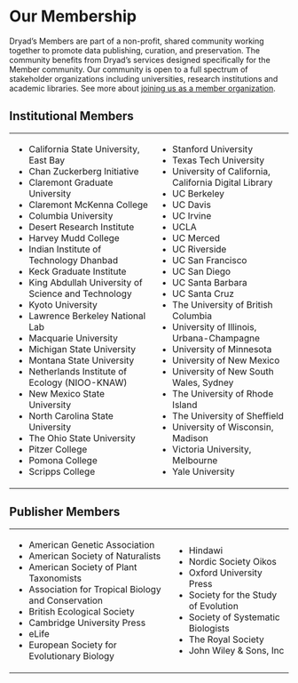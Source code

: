 <h1>Our Membership</h1>

<p>Dryad’s Members are part of a non-profit, shared community working together to promote
data publishing, curation, and preservation. The community benefits from Dryad’s services designed
specifically for the Member community. Our community is open to a full spectrum of stakeholder organizations
including universities, research institutions and academic libraries. See more about <a href="/stash/join_us">joining us as a member organization</a>.</p>

<h2>Institutional Members</h2>

<table class="c-table_institutions">
  <tbody>
  <tr>
    <td>
      <ul>
        <li>California State University, East Bay</li>
        <li>Chan Zuckerberg Initiative</li>
        <li>Claremont Graduate University</li>
        <li>Claremont McKenna College</li>
        <li>Columbia University</li>
        <li>Desert Research Institute</li>
        <li>Harvey Mudd College</li>
        <li>Indian Institute of Technology Dhanbad</li>
        <li>Keck Graduate Institute</li>
        <li>King Abdullah University of Science and Technology</li>
        <li>Kyoto University</li>
        <li>Lawrence Berkeley National Lab</li>
        <li>Macquarie University</li>
        <li>Michigan State University</li>
        <li>Montana State University</li>
        <li>Netherlands Institute of Ecology (NIOO-KNAW)</li>
        <li>New Mexico State University</li>
        <li>North Carolina State University</li>
        <li>The Ohio State University</li>
        <li>Pitzer College</li>
        <li>Pomona College</li>
        <li>Scripps College</li>
      </ul>
    </td>
    <td>
      <ul>
        <li>Stanford University</li> 
        <li>Texas Tech University</li>
        <li>University of California, California Digital Library</li>
        <li>UC Berkeley</li>
        <li>UC Davis</li>
        <li>UC Irvine</li>
        <li>UCLA</li>
        <li>UC Merced</li>
        <li>UC Riverside</li>
        <li>UC San Francisco</li>
        <li>UC San Diego</li>
        <li>UC Santa Barbara</li>
        <li>UC Santa Cruz</li>
        <li>The University of British Columbia</li>
        <li>University of Illinois, Urbana-Champagne</li>
        <li>University of Minnesota</li>
        <li>University of New Mexico</li>
        <li>University of New South Wales, Sydney</li>
        <li>The University of Rhode Island</li>
        <li>The University of Sheffield</li>
		    <li>University of Wisconsin, Madison</li>
        <li>Victoria University, Melbourne</li>
        <li>Yale University</li>
      </ul>
    </td>
  </tr>
  </tbody>
</table>

<h2>Publisher Members</h2>

<table class="c-table_institutions">
  <tbody>
  <tr>
    <td>
      <ul>
        <li>American Genetic Association</li>
        <li>American Society of Naturalists</li>
        <li>American Society of Plant Taxonomists</li>
        <li>Association for Tropical Biology and Conservation</li>
        <li>British Ecological Society</li>
        <li>Cambridge University Press</li>
        <li>eLife</li>
        <li>European Society for Evolutionary Biology</li>
    </ul>
  </td>
  <td>
    <ul>
        <li>Hindawi</li>
        <li>Nordic Society Oikos</li>
        <li>Oxford University Press</li>
        <li>Society for the Study of Evolution</li>
        <li>Society of Systematic Biologists</li>
        <li>The Royal Society</li>
        <li>John Wiley &amp; Sons, Inc</li>
      </ul>
    </td>
  </tr>
  </tbody>
</table>
